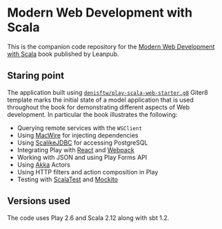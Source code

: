 # Modern Web Development with Scala

This is the companion code repository for the [Modern Web Development with Scala](https://leanpub.com/modern-web-development-with-scala) book published by Leanpub.

## Staring point

The application built using [`denisftw/play-scala-web-starter.g8`](https://github.com/denisftw/play-scala-web-starter.g8) Giter8 template marks the initial state of a model application that is used throughout the book for demonstrating different aspects of Web development. In particular the book illustrates the following:

* Querying remote services with the `WSClient`
* Using [MacWire](https://github.com/adamw/macwire) for injecting dependencies
* Using [ScalikeJDBC](http://scalikejdbc.org/) for accessing PostgreSQL
* Integrating Play with [React](https://facebook.github.io/react/) and [Webpack](https://webpack.github.io/)
* Working with JSON and using Play Forms API
* Using [Akka](http://akka.io/) Actors
* Using HTTP filters and action composition in Play
* Testing with [ScalaTest](http://http://www.scalatest.org/) and [Mockito](http://mockito.org/)

## Versions used

The code uses Play 2.6 and Scala 2.12 along with sbt 1.2.
